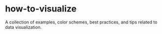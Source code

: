 # how-to-visualize
A collection of examples, color schemes, best practices, and tips related to data visualization.

